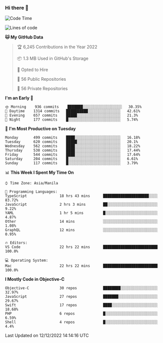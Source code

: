 ### Hi there 👋

<!--START_SECTION:waka-->
![Code Time](http://img.shields.io/badge/Code%20Time-3%2C471%20hrs%2051%20mins-blue)

![Lines of code](https://img.shields.io/badge/From%20Hello%20World%20I%27ve%20Written-2%20Million%20lines%20of%20code-blue)

**🐱 My GitHub Data** 

> 🏆 6,245 Contributions in the Year 2022
 > 
> 📦 1.3 MB Used in GitHub's Storage 
 > 
> 💼 Opted to Hire
 > 
> 📜 56 Public Repositories 
 > 
> 🔑 56 Private Repositories  
 > 
**I'm an Early 🐤** 

```text
🌞 Morning    936 commits    ███████░░░░░░░░░░░░░░░░░░   30.35% 
🌆 Daytime    1314 commits   ██████████░░░░░░░░░░░░░░░   42.61% 
🌃 Evening    657 commits    █████░░░░░░░░░░░░░░░░░░░░   21.3% 
🌙 Night      177 commits    █░░░░░░░░░░░░░░░░░░░░░░░░   5.74%

```
📅 **I'm Most Productive on Tuesday** 

```text
Monday       499 commits    ████░░░░░░░░░░░░░░░░░░░░░   16.18% 
Tuesday      620 commits    █████░░░░░░░░░░░░░░░░░░░░   20.1% 
Wednesday    562 commits    ████░░░░░░░░░░░░░░░░░░░░░   18.22% 
Thursday     538 commits    ████░░░░░░░░░░░░░░░░░░░░░   17.44% 
Friday       544 commits    ████░░░░░░░░░░░░░░░░░░░░░   17.64% 
Saturday     204 commits    █░░░░░░░░░░░░░░░░░░░░░░░░   6.61% 
Sunday       117 commits    █░░░░░░░░░░░░░░░░░░░░░░░░   3.79%

```


📊 **This Week I Spent My Time On** 

```text
⌚︎ Time Zone: Asia/Manila

💬 Programming Languages: 
TypeScript               18 hrs 43 mins      █████████████████████░░░░   83.72% 
JavaScript               2 hrs 3 mins        ██░░░░░░░░░░░░░░░░░░░░░░░   9.22% 
YAML                     1 hr 5 mins         █░░░░░░░░░░░░░░░░░░░░░░░░   4.87% 
Other                    14 mins             ░░░░░░░░░░░░░░░░░░░░░░░░░   1.08% 
GraphQL                  12 mins             ░░░░░░░░░░░░░░░░░░░░░░░░░   0.95%

🔥 Editors: 
VS Code                  22 hrs 22 mins      █████████████████████████   100.0%

💻 Operating System: 
Mac                      22 hrs 22 mins      █████████████████████████   100.0%

```

**I Mostly Code in Objective-C** 

```text
Objective-C              30 repos            ████████░░░░░░░░░░░░░░░░░   32.97% 
JavaScript               27 repos            ███████░░░░░░░░░░░░░░░░░░   29.67% 
Swift                    17 repos            ████░░░░░░░░░░░░░░░░░░░░░   18.68% 
PHP                      6 repos             █░░░░░░░░░░░░░░░░░░░░░░░░   6.59% 
Shell                    4 repos             █░░░░░░░░░░░░░░░░░░░░░░░░   4.4%

```



 Last Updated on 12/12/2022 14:14:16 UTC
<!--END_SECTION:waka-->


<!--
**rad182/rad182** is a ✨ _special_ ✨ repository because its `README.md` (this file) appears on your GitHub profile.

Here are some ideas to get you started:

- 🔭 I’m currently working on ...
- 🌱 I’m currently learning ...
- 👯 I’m looking to collaborate on ...
- 🤔 I’m looking for help with ...
- 💬 Ask me about ...
- 📫 How to reach me: ...
- 😄 Pronouns: ...
- ⚡ Fun fact: ...
-->
